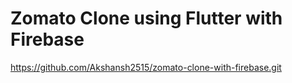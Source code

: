 # Zomato Clone using Flutter with Firebase

https://github.com/Akshansh2515/zomato-clone-with-firebase.git

